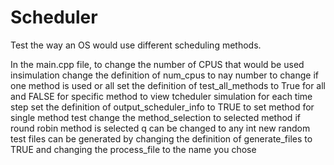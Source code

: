 # Scheduler
Test the way an OS would use different scheduling methods.

In the main.cpp file, to change the number of CPUS that would be used insimulation change the definition of num_cpus to nay number
to change if one method is used or all set the definition of test_all_methods to True for all and FALSE for specific method
to view tcheduler simulation for each time step set the definition of output_scheduler_info to TRUE
to set method for single method test change the method_selection to selected method
if round robin method is selected q can be changed to any int
new random test files can be generated by changing the definition of generate_files to TRUE and changing the process_file to the name you   chose
